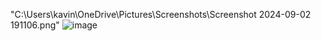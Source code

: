 "C:\Users\kavin\OneDrive\Pictures\Screenshots\Screenshot 2024-09-02 191106.png"
![image](https://github.com/user-attachments/assets/7da70164-1e36-4bdf-b9b8-bc098bdbc62b)
